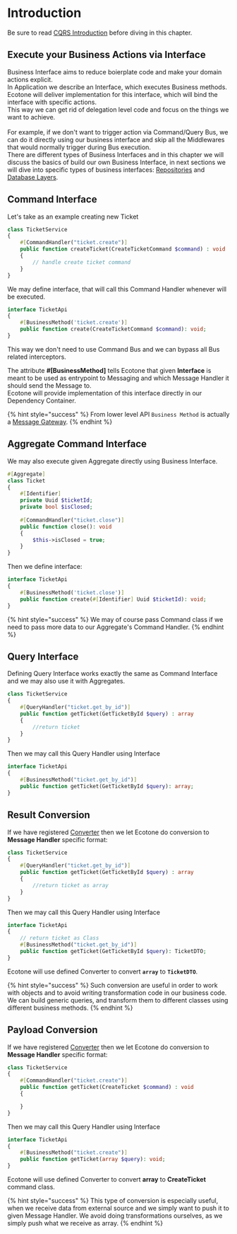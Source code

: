 # Introduction

Be sure to read [CQRS Introduction](../) before diving in this chapter.

## Execute your Business Actions via Interface

Business Interface aims to reduce boierplate code and make your domain actions explicit. \
In Application we describe an Interface, which executes Business methods. Ecotone will deliver implementation for this interface, which will bind the interface with specific actions. \
This way we can get rid of delegation level code and focus on the things we want to achieve. \
\
For example, if we don't want to trigger action via Command/Query Bus, we can do it directly using our business interface and skip all the Middlewares that would normally trigger during Bus execution.\
There are different types of Business Interfaces and in this chapter we will discuss the basics of build our own Business Interface, in next sections we will dive into specific types of business interfaces: [Repositories](repository.md) and [Database Layers](working-with-database/).

## Command Interface

Let's take as an example creating new Ticket

```php
class TicketService
{
    #[CommandHandler("ticket.create")] 
    public function createTicket(CreateTicketCommand $command) : void
    {
        // handle create ticket command
    }
}
```

We may define interface, that will call this Command Handler whenever will be executed.

```php
interface TicketApi
{
    #[BusinessMethod('ticket.create')]
    public function create(CreateTicketCommand $command): void;
}
```

This way we don't need to use Command Bus and we can bypass all Bus related interceptors.

The attribute **#\[BusinessMethod]** tells Ecotone that given **Interface** is meant to be used as entrypoint to Messaging and which Message Handler it should send the Message to. \
Ecotone will provide implementation of this interface directly in our Dependency Container.

{% hint style="success" %}
From lower level API `Business Method` is actually a [Message Gateway](../../../messaging/messaging-concepts/messaging-gateway.md).
{% endhint %}

## Aggregate Command Interface

We may also execute given Aggregate directly using Business Interface.

```php
#[Aggregate]
class Ticket
{
    #[Identifier]
    private Uuid $ticketId;
    private bool $isClosed;
       
    #[CommandHandler("ticket.close")]
    public function close(): void
    {
        $this->isClosed = true;
    }
}
```

Then we define interface:

```php
interface TicketApi
{
    #[BusinessMethod('ticket.close')]
    public function create(#[Identifier] Uuid $ticketId): void;
}
```

{% hint style="success" %}
We may of course pass Command class if we need to pass more data to our Aggregate's Command Handler.
{% endhint %}

## Query Interface

Defining Query Interface works exactly the same as Command Interface and we may also use it with Aggregates.

```php
class TicketService
{
    #[QueryHandler("ticket.get_by_id")] 
    public function getTicket(GetTicketById $query) : array
    {
        //return ticket
    }
}
```

Then we may call this Query Handler using Interface

```php
interface TicketApi
{
    #[BusinessMethod("ticket.get_by_id")]
    public function getTicket(GetTicketById $query): array;
}
```

## Result Conversion

If we have registered [Converter](../../../messaging/conversion/) then we let Ecotone do conversion to **Message Handler** specific format:

```php
class TicketService
{
    #[QueryHandler("ticket.get_by_id")] 
    public function getTicket(GetTicketById $query) : array
    {
        //return ticket as array
    }
}
```

Then we may call this Query Handler using Interface

```php
interface TicketApi
{
    // return ticket as Class
    #[BusinessMethod("ticket.get_by_id")]
    public function getTicket(GetTicketById $query): TicketDTO;
}
```

Ecotone will use defined Converter to convert **`array`** to **`TicketDTO`**.

{% hint style="success" %}
Such conversion are useful in order to work with objects and to avoid writing transformation code in our business code. We can build generic queries, and transform them to different classes using different business methods.
{% endhint %}

## Payload Conversion

If we have registered [Converter](../../../messaging/conversion/) then we let Ecotone do conversion to **Message Handler** specific format:

```php
class TicketService
{
    #[CommandHandler("ticket.create")] 
    public function getTicket(CreateTicket $command) : void
    {

    }
}
```

Then we may call this Query Handler using Interface

```php
interface TicketApi
{
    #[BusinessMethod("ticket.create")]
    public function getTicket(array $query): void;
}
```

Ecotone will use defined Converter to convert **array** to **CreateTicket** command class.

{% hint style="success" %}
This type of conversion is especially useful, when we receive data from external source and we simply want to push it to given Message Handler. We avoid doing transformations ourselves, as we simply push what we receive as array.
{% endhint %}
